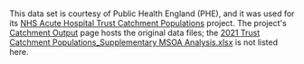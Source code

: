 
<br>

This data set is courtesy of Public Health England (PHE), and it was used for 
its [NHS Acute Hospital Trust Catchment Populations](https://app.powerbi.com/view?r=eyJrIjoiODZmNGQ0YzItZDAwZi00MzFiLWE4NzAtMzVmNTUwMThmMTVlIiwidCI6ImVlNGUxNDk5LTRhMzUtNGIyZS1hZDQ3LTVmM2NmOWRlODY2NiIsImMiOjh9)
project.  The project's [Catchment Output](https://app.box.com/s/qh8gzpzeo1firv1ezfxx2e6c4tgtrudl) page hosts the original data files; 
the [2021 Trust Catchment Populations_Supplementary MSOA Analysis.xlsx](https://app.box.com/s/qh8gzpzeo1firv1ezfxx2e6c4tgtrudl/file/877983829510) is not listed here.

<br>
<br>

<br>
<br>

<br>
<br>

<br>
<br>